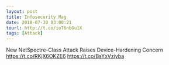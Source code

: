 ```yaml
---
layout: post
title: Infosecurity Mag
date: 2018-07-30 03:00:21
tourl: http://t.co/ioT6nbGu1X
tags: [Attack]
---
```

New NetSpectre-Class Attack Raises Device-Hardening Concern https://t.co/RKjX6OKZE6 https://t.co/BsYxVziyba